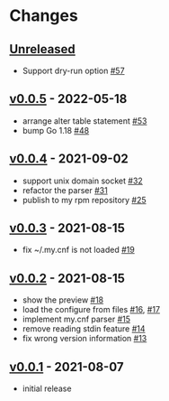 Changes
=======

## [Unreleased]

- Support dry-run option [#57](https://github.com/shogo82148/schemalex-deploy/pull/57)

## [v0.0.5] - 2022-05-18

- arrange alter table statement [#53](https://github.com/shogo82148/schemalex-deploy/pull/53)
- bump Go 1.18 [#48](https://github.com/shogo82148/schemalex-deploy/pull/48)

## [v0.0.4] - 2021-09-02

- support unix domain socket [#32](https://github.com/shogo82148/schemalex-deploy/pull/32)
- refactor the parser [#31](https://github.com/shogo82148/schemalex-deploy/pull/31)
- publish to my rpm repository [#25](https://github.com/shogo82148/schemalex-deploy/pull/25)

## [v0.0.3] - 2021-08-15

- fix ~/.my.cnf is not loaded [#19](https://github.com/shogo82148/schemalex-deploy/pull/19)

## [v0.0.2] - 2021-08-15

- show the preview [#18](https://github.com/shogo82148/schemalex-deploy/pull/18)
- load the configure from files [#16](https://github.com/shogo82148/schemalex-deploy/pull/16), [#17](https://github.com/shogo82148/schemalex-deploy/pull/17)
- implement my.cnf parser [#15](https://github.com/shogo82148/schemalex-deploy/pull/15)
- remove reading stdin feature [#14](https://github.com/shogo82148/schemalex-deploy/pull/14)
- fix wrong version information [#13](https://github.com/shogo82148/schemalex-deploy/pull/13)

## [v0.0.1] - 2021-08-07

- initial release

[Unreleased]: https://github.com/shogo82148/schemalex-deploy/compare/v0.0.6...HEAD
[v0.0.6]: https://github.com/shogo82148/schemalex-deploy/compare/v0.0.5...v0.0.6
[v0.0.5]: https://github.com/shogo82148/schemalex-deploy/compare/v0.0.4...v0.0.5
[v0.0.4]: https://github.com/shogo82148/schemalex-deploy/compare/v0.0.3...v0.0.4
[v0.0.3]: https://github.com/shogo82148/schemalex-deploy/compare/v0.0.2...v0.0.3
[v0.0.2]: https://github.com/shogo82148/schemalex-deploy/compare/v0.0.1...v0.0.2
[v0.0.1]: https://github.com/shogo82148/schemalex-deploy/compare/v0.0.0...v0.0.1
